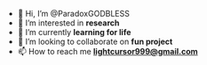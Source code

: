 - 👋 Hi, I’m @ParadoxGODBLESS
- 👀 I’m interested in <b>research</b>
- 🌱 I’m currently <b>learning for life</b>
- 💞️ I’m looking to collaborate on <b>fun project</b>
- 📫 How to reach me <b>lightcursor999@gmail.com</b>

<!---
ParadoxGODBLESS/ParadoxGODBLESS is a ✨ special ✨ repository because its `README.md` (this file) appears on your GitHub profile.
You can click the Preview link to take a look at your changes.
--->
